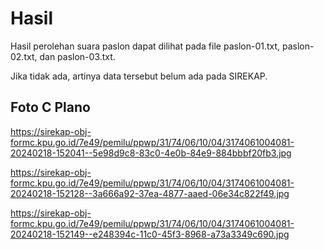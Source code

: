 # Hasil

Hasil perolehan suara paslon dapat dilihat pada file paslon-01.txt, paslon-02.txt, dan paslon-03.txt.

Jika tidak ada, artinya data tersebut belum ada pada SIREKAP.

## Foto C Plano

https://sirekap-obj-formc.kpu.go.id/7e49/pemilu/ppwp/31/74/06/10/04/3174061004081-20240218-152041--5e98d9c8-83c0-4e0b-84e9-884bbbf20fb3.jpg

https://sirekap-obj-formc.kpu.go.id/7e49/pemilu/ppwp/31/74/06/10/04/3174061004081-20240218-152128--3a666a92-37ea-4877-aaed-06e34c822f49.jpg

https://sirekap-obj-formc.kpu.go.id/7e49/pemilu/ppwp/31/74/06/10/04/3174061004081-20240218-152149--e248394c-11c0-45f3-8968-a73a3349c690.jpg
